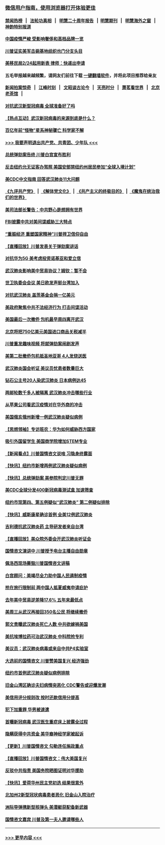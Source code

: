 ### [微信用户指南，使用浏览器打开体验更佳](https://github.com/gfw-breaker/banned-news1/blob/master/indexes/wechat-guide.md?t=0)
#### [禁闻热榜](热点新闻.md?t=0)  &nbsp;&nbsp;|&nbsp;&nbsp; [法轮功真相](https://github.com/gfw-breaker/truth/blob/master/README.md?t=0) &nbsp;&nbsp;|&nbsp;&nbsp; [明慧二十周年报告](https://github.com/gfw-breaker/mh-reports/blob/master/README.md?t=0) &nbsp;&nbsp;|&nbsp;&nbsp;[明慧期刊](https://github.com/gfw-breaker/mh-qikan) &nbsp;&nbsp;|&nbsp;&nbsp; [明慧海外之窗](https://github.com/gfw-breaker/mh-news/blob/master/README.md?t=0) &nbsp;&nbsp;|&nbsp;&nbsp; [神韵特别报道](https://github.com/gfw-breaker/mh-news/blob/master/shenyun.md?t=0)
#### [中国疫情严峻 受影响奢侈和高档品牌一览](../pages/nsc412/n11850319.md?t=02071155) 
#### [川普证实美军击毙基地组织也门分支头目](../pages/nsc412/n11850383.md?t=02071155) 
#### [美移民局2/24起用新表 律师：快递出申请](../pages/nsc412/n11848220.md?t=02071155) 
#### 五毛举报越来越频繁，请网友们前往下载 [一键翻墙软件](https://github.com/gfw-breaker/ssr-accounts)，并将此项目推荐给亲友
#### [新闻拍案惊奇](https://github.com/gfw-breaker/banned-news1/blob/master/pages/link4.md) &nbsp;&nbsp;|&nbsp;&nbsp; [江峰时刻](https://github.com/gfw-breaker/banned-news1/blob/master/pages/link4.md) &nbsp;&nbsp;|&nbsp;&nbsp; [文昭谈古论今](https://github.com/gfw-breaker/banned-news1/blob/master/pages/link4.md) &nbsp;&nbsp;|&nbsp;&nbsp; [天亮时分](https://github.com/gfw-breaker/banned-news1/blob/master/pages/link4.md) &nbsp;&nbsp;|&nbsp;&nbsp; [萧茗看世界](https://github.com/gfw-breaker/banned-news1/blob/master/pages/link4.md) &nbsp;&nbsp;|&nbsp;&nbsp; [北京老茶馆](https://github.com/gfw-breaker/banned-news1/blob/master/pages/link4.md) &nbsp;&nbsp;|&nbsp;&nbsp; 
#### [对抗武汉新型冠病毒 全球准备好了吗](../pages/nsc412/n11850142.md?t=02071155) 
#### [【热点互动】武汉新冠病毒的来源到底是什么？](../pages/nsc412/n11849749.md?t=02071155) 
#### [百亿年前“怪物”星系神秘骤亡 科学家不解](../pages/nsc412/n11849863.md?t=02071155) 
#### [>>> 我要声明退出共产党、共青团、少年队 <<<](https://github.com/begood0513/goodnews/blob/master/quit/letter.md) 
#### [总统弹劾案告终 川普白宫宣布胜利](../pages/nsc412/n11849985.md?t=02071155) 
#### [反击纽约允无证客办驾照  美国安部禁纽约州居民参加“全球入境计划”](../pages/nsc412/n11849828.md?t=02071155) 
#### [美CDC中文指南 回答武汉肺炎11大问题](../pages/nsc412/n11849703.md?t=02071155) 
#### [《九评共产党》](https://github.com/begood0513/9ping.md/blob/master/README.md) &nbsp;|&nbsp; [《解体党文化》](../../../../jtdwh.md/blob/master/README.md)  &nbsp;|&nbsp; [《共产主义的终极目的》](../../../../gczydzjmd.md/blob/master/README.md) &nbsp;|&nbsp; [《魔鬼在统治我们的世界》](../../../../mgztzwmdsj.md/blob/master/README.md) 
#### [美司法部长警告：中共野心是想拥有世界](../pages/nsc412/n11849769.md?t=02071155) 
#### [FBI披露中共对美间谍威胁三大特点](../pages/nsc412/n11849700.md?t=02071155) 
#### [“重振经济 重塑国家精神”川普捍卫信仰自由](../pages/nsc412/n11849641.md?t=02071155) 
#### [【直播回放】川普发表关于弹劾案讲话](../pages/nsc412/n11849472.md?t=02071155) 
#### [对抗华为5G 美考虑投资诺基亚和爱立信](../pages/nsc412/n11849510.md?t=02071155) 
#### [武汉肺炎影响美中贸易协议？姆钦：暂不会](../pages/nsc412/n11849497.md?t=02071155) 
#### [世卫执委会会议 美日欧发声挺台湾加入](../pages/nsc412/n11849433.md?t=02071155) 
#### [对抗武汉肺炎 盖茨基金会捐一亿美元](../pages/nsc412/n11848953.md?t=02071155) 
#### [美政府聚焦中共不法经济行为 打击间谍活动](../pages/nsc412/n11849322.md?t=02071155) 
#### [美国最后一次撤侨 包机最早周四离开武汉](../pages/nsc412/n11849395.md?t=02071155) 
#### [北京将把750亿美元美国进口商品关税减半](../pages/nsc412/n11848896.md?t=02071155) 
#### [川普重发趣味视频 将就弹劾案闹剧发声](../pages/nsc412/n11848715.md?t=02071155) 
#### [美第二批撤侨包机抵圣地亚哥 4人发烧送医](../pages/nsc412/n11847923.md?t=02071155) 
#### [武汉肺炎国会听证 美议员忧患者数量巨大](../pages/nsc412/n11844851.md?t=02071155) 
#### [钻石公主号20人染武汉肺炎 日本病例达45](../pages/nsc412/n11847823.md?t=02071155) 
#### [两邮轮数千多人被隔离 武汉肺炎冲击哪些行业](../pages/nsc412/n11847456.md?t=02071155) 
#### [从苹果公司看武汉疫情对在华外商的冲击](../pages/nsc412/n11847586.md?t=02071155) 
#### [美国俄亥俄州新增一例武汉肺炎疑似病例](../pages/nsc412/n11847714.md?t=02071155) 
#### [【思想领袖】专访班农：华为如何威胁西方国家](../pages/nsc412/n11847306.md?t=02071155) 
#### [吸引外国留学生 美国商学院增加STEM专业](../pages/nsc412/n11847417.md?t=02071155) 
#### [【新闻看点】川普国情咨文说啥 习隐身终露面](../pages/nsc412/n11847016.md?t=02071155) 
#### [【快讯】纽约市新增两例武汉肺炎疑似病例](../pages/nsc412/n11847250.md?t=02071155) 
#### [【快讯】总统弹劾案 美参院判定川普无罪](../pages/nsc412/n11847316.md?t=02071155) 
#### [美CDC全球分发400新冠病毒测试盒 加速筛查](../pages/nsc412/n11847260.md?t=02071155) 
#### [纽约市现第四、第五例疑似“武汉肺炎”   第二例疑似排除](../pages/nsc412/n11847332.md?t=02071155) 
#### [【快讯】威斯康星确诊首例 全美12例武汉肺炎](../pages/nsc412/n11847162.md?t=02071155) 
#### [吉利德抗武汉肺炎药 主导研发者来自台湾](../pages/nsc412/n11847064.md?t=02071155) 
#### [【直播回放】美众院外委会开武汉肺炎听证会](../pages/nsc412/n11846727.md?t=02071155) 
#### [国情咨文演讲中 川普授予电台主播自由勋章](../pages/nsc412/n11846815.md?t=02071155) 
#### [佩洛西现场撕毁川普国情咨文讲稿](../pages/nsc412/n11846724.md?t=02071155) 
#### [白宫顾问：美竭尽全力助中国人民遏制疫情](../pages/nsc412/n11846756.md?t=02071155) 
#### [抢在旅行限制前 两中国人抵夏威夷申请庇护](../pages/nsc412/n11846866.md?t=02071155) 
#### [去年美中贸易逆差降17.6% 五年来最低点](../pages/nsc412/n11846755.md?t=02071155) 
#### [美周三从武汉再接回350名公民 将继续撤侨](../pages/nsc412/n11846705.md?t=02071155) 
#### [郭文贵曝武汉肺炎死亡人数 中共欲嫁祸美国](../pages/nsc412/n11846240.md?t=02071155) 
#### [美抗埃博拉药可治武汉肺炎 中科院抢专利](../pages/nsc412/n11846409.md?t=02071155) 
#### [美议员：武汉肺炎病毒或来自中共P4实验室](../pages/nsc412/n11846043.md?t=02071155) 
#### [大选前的国情咨文 川普赞美国复兴 经济强劲](../pages/nsc412/n11845526.md?t=02071155) 
#### [纽约市首例武汉肺炎疑似病例排除](../pages/nsc412/n11844989.md?t=02071155) 
#### [旧金山湾区确诊夫妇病情突恶化 CDC警告或迎爆发潮](../pages/nsc412/n11845730.md?t=02071155) 
#### [美信用评分规则改  按时还款信用分提高](../pages/nsc412/n11845488.md?t=02071155) 
#### [犯下加重罪 华男被速遣](../pages/nsc412/n11845476.md?t=02071155) 
#### [首曝新冠病毒 武汉医生重症床上披露全过程](../pages/nsc412/n11845150.md?t=02071155) 
#### [隐瞒获得中共资金 美华裔神经学家被起诉](../pages/nsc412/n11844879.md?t=02071155) 
#### [【更新】川普国情咨文 勾勒连任施政重点](../pages/nsc412/n11845223.md?t=02071155) 
#### [【直播回放】川普国情咨文：伟大美国复兴](../pages/nsc412/n11842079.md?t=02071155) 
#### [反驳中共指责 美国务院晒图证明对华援助](../pages/nsc412/n11844859.md?t=02071155) 
#### [【快讯】爱荷华州民主党初选 结果很意外](../pages/nsc412/n11844878.md?t=02071155) 
#### [北加州2新型冠状病毒患者恶化 旧金山入院治疗](../pages/nsc412/n11844842.md?t=02071155) 
#### [洲际导弹携新型核弹头 美潜艇获配备新武器](../pages/nsc412/n11844680.md?t=02071155) 
#### [国情咨文嘉宾 川普及第一夫人邀请哪些人](../pages/nsc412/n11844712.md?t=02071155) 

----
#### [ >>> 更早内容 <<< ](../indexes/nsc412-earlier.md)

